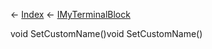 ← [Index](Api-Index) ← [IMyTerminalBlock](Sandbox.ModAPI.Ingame.IMyTerminalBlock)

void SetCustomName()void SetCustomName()